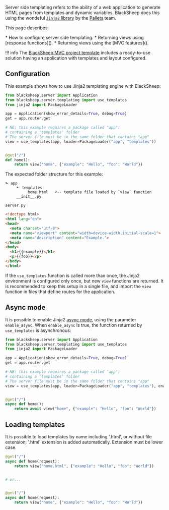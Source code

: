 Server side templating refers to the ability of a web application to generate
HTML pages from templates and dynamic variables. BlackSheep does this using the
wondeful [`Jinja2` library](https://palletsprojects.com/p/jinja/) by the
[Pallets](https://palletsprojects.com) team.

This page describes:

<div class="check-list"></div>
* How to configure server side templating.
* Returning views using [response functions]().
* Returning views using the [MVC features]().

!!! info
    The [BlackSheep MVC project
    template](https://github.com/RobertoPrevato/BlackSheepMVC) includes a
    ready-to-use solution having an application with templates and layout
    configured.

## Configuration
This example shows how to use Jinja2 templating engine with BlackSheep:

```python
from blacksheep.server import Application
from blacksheep.server.templating import use_templates
from jinja2 import PackageLoader

app = Application(show_error_details=True, debug=True)
get = app.router.get

# NB: this example requires a package called "app";
# containing a 'templates' folder
# The server file must be in the same folder that contains "app"
view = use_templates(app, loader=PackageLoader("app", "templates"))


@get("/")
def home():
    return view("home", {"example": "Hello", "foo": "World"})

```

The expected folder structure for this example:
```
⬑ app
     ⬑ templates
          home.html   <-- template file loaded by `view` function
     __init__.py

server.py
```

```html
<!doctype html>
<html lang="en">
<head>
  <meta charset="utf-8">
  <meta name="viewport" content="width=device-width,initial-scale=1">
  <meta name="description" content="Example.">
</head>
<body>
  <h1>{{example}}</h1>
  <p>{{foo}}</p>
</body>
</html>
```

If the `use_templates` function is called more than once, the Jinja2
environment is configured only once, but new `view` functions are returned. It
is recommended to keep this setup in a single file, and import the `view`
function in files that define routes for the application.

## Async mode
It is possible to enable Jinja2 [async
mode](http://jinja.pocoo.org/docs/2.10/api/#async-support), using the parameter
`enable_async`. When `enable_async` is true, the function returned by
`use_templates` is asynchronous:

```python
from blacksheep.server import Application
from blacksheep.server.templating import use_templates
from jinja2 import PackageLoader

app = Application(show_error_details=True, debug=True)
get = app.router.get

# NB: this example requires a package called "app";
# containing a 'templates' folder
# The server file must be in the same folder that contains "app"
view = use_templates(app, loader=PackageLoader("app", "templates"), enable_async=True)


@get("/")
async def home():
    return await view("home", {"example": "Hello", "foo": "World"})

```

## Loading templates
It is possible to load templates by name including '.html', or without file
extension; '.html' extension is added automatically. Extension must be lower
case.

```python
@get("/")
async def home(request):
    return view("home.html", {"example": "Hello", "foo": "World"})


# or...


@get("/")
async def home(request):
    return view("home", {"example": "Hello", "foo": "World"})
```
